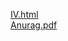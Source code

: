 [IV.html](https://anuragpaul0.github.io/IVP/IV.html)<br>
[Anurag.pdf](https://anuragpaul0.github.io/IVP/Anurag.pdf)
